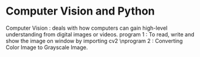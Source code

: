 # Computer Vision and Python
Computer Vision : deals with how computers can gain high-level understanding from digital images or
videos. 
program 1 : To read, write and show the image on window by importing cv2 
\nprogram 2 : Converting Color Image to Grayscale Image.
